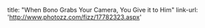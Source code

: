 title: "When Bono Grabs Your Camera, You Give it to Him"
link-url: 'http://www.photozz.com/fizz/17782323.aspx'

